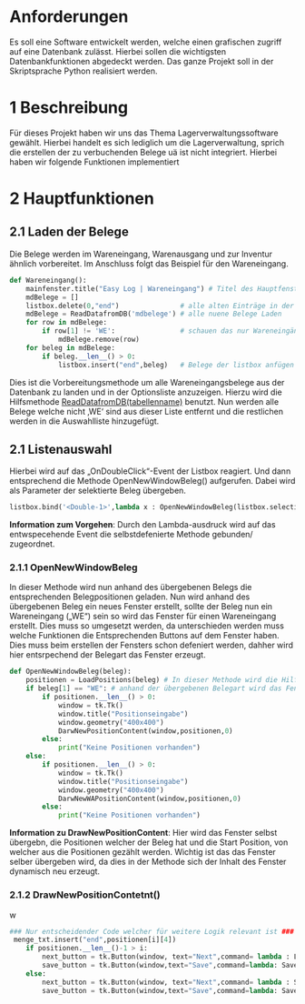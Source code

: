 # Anforderungen

Es soll eine Software entwickelt werden, welche einen grafischen zugriff auf eine Datenbank zulässt. Hierbei sollen die wichtigsten Datenbankfunktionen abgedeckt werden. Das ganze Projekt soll in der Skriptsprache Python realisiert werden.

# 1 Beschreibung

Für dieses Projekt haben wir uns das Thema Lagerverwaltungssoftware gewählt. Hierbei handelt es sich lediglich um die Lagerverwaltung, sprich die erstellen der zu verbuchenden Belege uä ist nicht integriert. Hierbei haben wir folgende Funktionen implementiert

# 2 Hauptfunktionen

## 2.1 Laden der Belege

Die Belege werden im Wareneingang, Warenausgang und zur Inventur ähnlich vorbereitet. Im Anschluss folgt das Beispiel für den Wareneingang.

```python
def Wareneingang():
    mainfenster.title("Easy Log | Wareneingang") # Titel des Hauptfensters ändern
    mdBelege = []
    listbox.delete(0,"end")               # alle alten Einträge in der Liste löschen
    mdBelege = ReadDatafromDB('mdbelege') # alle nuene Belege Laden
    for row in mdBelege:        
        if row[1] != 'WE':                # schauen das nur Wareneingänge in der Liste bleiben
            mdBelege.remove(row)
    for beleg in mdBelege:
        if beleg.__len__() > 0:
            listbox.insert("end",beleg)   # Belege der listbox anfügen 
```

Dies ist die Vorbereitungsmethode um alle Wareneingangsbelege aus der Datenbank zu landen und in der Optionsliste anzuzeigen. Hierzu wird die Hilfsmethode [ReadDatafromDB(tabellenname)]() benutzt. Nun werden alle Belege welche nicht ‚WE‘ sind aus dieser Liste entfernt und die restlichen werden in die Auswahlliste hinzugefügt.

## 2.1 Listenauswahl

Hierbei wird auf das „OnDoubleClick“-Event der Listbox reagiert. Und dann entsprechend die Methode OpenNewWindowBeleg() aufgerufen. Dabei wird als Parameter der selektierte Beleg übergeben.

```python
listbox.bind('<Double-1>',lambda x : OpenNewWindowBeleg(listbox.selection_get().split())) 
```

**Information zum Vorgehen**: Durch den Lambda-ausdruck wird auf das entwspecehende Event die selbstdefenierte Methode gebunden/ zugeordnet.

### 2.1.1 OpenNewWindowBeleg

In dieser Methode wird nun anhand des übergebenen Belegs die entsprechenden Belegpositionen geladen. Nun wird anhand des übergebenen Beleg ein neues Fenster erstellt, sollte der Beleg nun ein Wareneingang („WE“) sein so wird das Fenster für einen Wareneingang erstellt. Dies muss so umgesetzt werden, da unterschieden werden muss welche Funktionen die Entsprechenden Buttons auf dem Fenster haben. Dies muss beim erstellen der Fensters schon defeniert werden, dahher wird hier entsrpechend der Belegart das Fenster erzeugt.

```python
def OpenNewWindowBeleg(beleg):
    positionen = LoadPositions(beleg) # In dieser Methode wird die Hilfsmethode LoadDatafromDB(mdbelegepositionen) aufgerufen
    if beleg[1] == "WE": # anhand der übergebenen Belegart wird das Fenster dynamisch genneriert 
        if positionen.__len__() > 0:
            window = tk.Tk()
            window.title("Positionseingabe")
            window.geometry("400x400")                   
            DarwNewPositionContent(window,positionen,0)
        else:
            print("Keine Positionen vorhanden")
    else:
        if positionen.__len__() > 0:
            window = tk.Tk()
            window.title("Positionseingabe")
            window.geometry("400x400")                   
            DarwNewWAPositionContent(window,positionen,0)
        else:
            print("Keine Positionen vorhanden")
```

**Information zu DrawNewPositionContent**: Hier wird das Fenster selbst übergebn, die Positionen welcher der Beleg hat und die Start Position, von welcher aus die Positionen gezählt werden. Wichtig ist das das Fenster selber übergeben wird, da dies in der Methode sich der Inhalt des Fenster dynamisch neu erzeugt.

### 2.1.2 DrawNewPositionContetnt()
w
```python
### Nur entscheidender Code welcher für weitere Logik relevant ist ###
 menge_txt.insert("end",positionen[i][4])
    if positionen.__len__()-1 > i:
        next_button = tk.Button(window, text="Next",command= lambda : LoadNewPosition(window,positionen,i,menge_txt.get("1.0","end")), height= 5, width=10)
        save_button = tk.Button(window,text="Save",command=lambda: SavePositions(window,positionen), height= 5, width=10) 
    else:
        next_button = tk.Button(window, text="Next",command= lambda : SaveAtLastPositions(window,positionen,i,menge_txt.get("1.0","end").strip()), height= 5, width=10)
        save_button = tk.Button(window,text="Save",command=lambda: SavePositions(window,positionen), height= 5, width=10) 
```